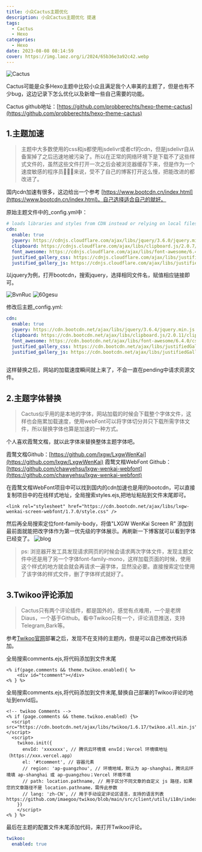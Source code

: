 ```yaml
---
title: 小众Cactus主题优化
description: 小众Cactus主题优化 提速
tags:
  - Cactus
  - Hexo
categories:
  - Hexo
date: 2023-08-08 08:14:59
cover: https://img.laoz.org/i/2024/65b36e3a92c42.webp
---
```

![Cactus](https://img.laoz.org/i/2024/65b36e3a92c42.webp)

Cactus可能是众多Hexo主题中比较小众且满足我个人审美的主题了，但是也有不少bug，这边记录下怎么优化以及新增一些自己需要的功能。

Cactus github地址：[https://github.com/probberechts/hexo-theme-cactus](https://github.com/probberechts/hexo-theme-cactus)

## 1.主题加速

>主题中大多数使用的css和js都使用jsdelivr或者cf的cdn，但是jsdelivr自从备案掉了之后迅速地被污染了。所以在正常的网络环境下是下载不了这些样式文件的，虽然这些文件打开一次之后会被浏览器缓存下来，但是作为一个速度敏感的程序员👨🏻‍💻来说，受不了自己的博客打开这么慢，把能改进的都改进了。

国内cdn加速有很多，这边给出一个参考 [https://www.bootcdn.cn/index.html](https://www.bootcdn.cn/index.html)。自己选择适合自己的就好。

原始主题文件中的_config.yml中：

```yaml
# loads libraries and styles from CDN instead or relying on local files
cdn:
  enable: true
  jquery: https://cdnjs.cloudflare.com/ajax/libs/jquery/3.6.0/jquery.min.js
  clipboard: https://cdnjs.cloudflare.com/ajax/libs/clipboard.js/2.0.7/clipboard.min.js
  font_awesome: https://cdnjs.cloudflare.com/ajax/libs/font-awesome/6.4.0/css/all.min.css
  justified_gallery_css: https://cdnjs.cloudflare.com/ajax/libs/justifiedGallery/3.8.1/css/justifiedGallery.min.css
  justified_gallery_js: https://cdnjs.cloudflare.com/ajax/libs/justifiedGallery/3.8.1/js/jquery.justifiedGallery.min.js
```

以jquery为例，打开bootcdn，搜索jquery，选择相同文件名，赋值相应链接即可。

![BvnRuc](https://img.laoz.org/i/2024/65b36e3c1cdda.webp)
![60gesu](https://img.laoz.org/i/2024/65b36e3dd6655.webp)

修改后主题_config.yml:

```yaml
cdn:
  enable: true
  jquery: https://cdn.bootcdn.net/ajax/libs/jquery/3.6.4/jquery.min.js
  clipboard: https://cdn.bootcdn.net/ajax/libs/clipboard.js/2.0.11/clipboard.min.js
  font_awesome: https://cdn.bootcdn.net/ajax/libs/font-awesome/6.4.0/css/all.min.css
  justified_gallery_css: https://cdn.bootcdn.net/ajax/libs/justifiedGallery/3.8.1/css/justifiedGallery.min.css
  justified_gallery_js: https://cdn.bootcdn.net/ajax/libs/justifiedGallery/3.8.1/js/jquery.justifiedGallery.min.js
 
```

这样替换之后，网站的加载速度瞬间就上来了，不会一直在pending中请求资源文件。

## 2.主题字体替换

>Cactus似乎用的是本地的字体，网站加载的时候会下载整个字体文件，这样也会拖累加载速度，使用webFont可以将字体切分并只下载所需字体文件，所以替换字体也算是加速的一种方式。

个人喜欢霞鹜文楷，就以此字体来替换整体主题字体吧。

霞鹜文楷Github：[https://github.com/lxgw/LxgwWenKai](https://github.com/lxgw/LxgwWenKai)
霞鹜文楷WebFont Github：[https://github.com/chawyehsu/lxgw-wenkai-webfont](https://github.com/chawyehsu/lxgw-wenkai-webfont)

在霞鹜文楷WebFont项目中可以找到国内的cdn加速也是用的bootcdn，可以直接复制项目中的在线样式地址，全局搜索styles.ejs,把地址粘贴到文件末尾即可。

```text
<link rel="stylesheet" href="https://cdn.bootcdn.net/ajax/libs/lxgw-wenkai-screen-webfont/1.7.0/style.css" />

```

然后再全局搜索定位font-family-body，将值"LXGW WenKai Screen R" 添加到最前面就能把改字体作为第一优先级的字体展示。再刷新一下博客就可以看到字体已经变了。
![blog](https://img.laoz.org/i/2024/65b36e3f17707.webp)

> ps: 浏览器开发工具发现请求网页的时候会请求两次字体文件，发现主题文件中还是用了另一个字体font-family-mono，这样加载页面的时候，使用这个样式的地方就会就会再请求一遍字体，显然没必要。直接搜索定位使用了该字体的样式文件，删了字体样式就好了。

## 3.Twikoo评论添加

>Cactus只有两个评论插件，都是国外的，感觉有点难用，一个是老牌Diaus，一个基于Github。看中Twikoo只有一个，评论消息推送，支持Telegram,Bark等。

参考[Twikoo官网](https://twikoo.js.org/)部署之后，发现不在支持的主题内，但是可以自己修改代码添加。

全局搜索comments.ejs,将代码添加到文件末尾

```ejs
<% if(page.comments && theme.twikoo.enabled){ %>
    <div id="tcomment"></div>
<% } %>
```

全局搜索comments.ejs,将代码添加到文件末尾,替换自己部署的Twikoo评论的地址到envId后。

```ejs
<!-- twikoo Comments -->
<% if (page.comments && theme.twikoo.enabled) {%>
  <script src="https://cdn.bootcdn.net/ajax/libs/twikoo/1.6.17/twikoo.all.min.js"></script>
  <script>
    twikoo.init({
      envId: 'xxxxxxx', // 腾讯云环境填 envId；Vercel 环境填地址（https://xxx.vercel.app）
      el: '#tcomment', // 容器元素
      // region: 'ap-guangzhou', // 环境地域，默认为 ap-shanghai，腾讯云环境填 ap-shanghai 或 ap-guangzhou；Vercel 环境不填
      // path: location.pathname, // 用于区分不同文章的自定义 js 路径，如果您的文章路径不是 location.pathname，需传此参数
      // lang: 'zh-CN', // 用于手动设定评论区语言，支持的语言列表 https://github.com/imaegoo/twikoo/blob/main/src/client/utils/i18n/index.js
    })
    </script>
<% } %>
```

最后在主题的配置文件末尾添加代码，来打开Twikoo评论。

```yaml
twikoo:
  enabled: true
```
